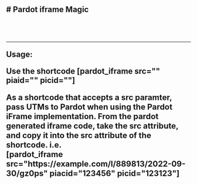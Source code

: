 <h2># Pardot iframe Magic<h2><br>
<hr>
  <p><strong>Usage:</strong></p>
  <p>Use the shortcode [pardot_iframe src="" piaid="" picid=""]</p>
 <p style="font-size:16pt;font-color:green">As a shortcode that accepts a src paramter, pass UTMs to Pardot when using the Pardot iFrame implementation. From the pardot generated iframe code, take the src attribute, and copy it into the src attribute of the shortcode. i.e. <BR> [pardot_iframe src="https://example.com/l/889813/2022-09-30/gz0ps" piacid="123456" picid="123123"] </p>
